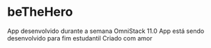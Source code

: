 # beTheHero
App desenvolvido durante a semana OmniStack 11.0
App está sendo desenvolvido para fim estudantil
Criado com amor
